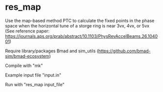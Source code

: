 # res_map
Use the map-based method PTC to calculate the fixed points in the phase space when the horizontal tune of a storge ring is near 3vx, 4vx, or 5vx 
(See reference paper: https://journals.aps.org/prab/abstract/10.1103/PhysRevAccelBeams.26.104001)

Require library/packages Bmad and sim_utils (https://github.com/bmad-sim/bmad-ecosystem)

Compile with "mk"

Example input file "input.in"

Run with "res_map input_file"
